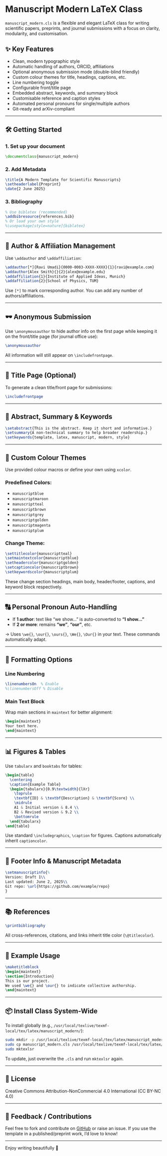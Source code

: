 
# Manuscript Modern LaTeX Class

`manuscript_modern.cls` is a flexible and elegant LaTeX class for writing scientific papers, preprints, and journal submissions with a focus on clarity, modularity, and customisation.

## ✨ Key Features

- Clean, modern typographic style
- Automatic handling of authors, ORCID, affiliations
- Optional anonymous submission mode (double-blind friendly)
- Custom colour themes for title, headings, captions, etc.
- Line numbering toggle
- Configurable front/title page
- Embedded abstract, keywords, and summary block
- Customisable reference and caption styles
- Automated personal pronouns for single/multiple authors
- Git-ready and arXiv-compliant

---

## 🛠️ Getting Started

### 1. Set up your document

```latex
\documentclass{manuscript_modern}
```

### 2. Add Metadata

```latex
\title{A Modern Template for Scientific Manuscripts}
\setheaderlabel{Preprint}
\date{2 June 2025}
```

### 3. Bibliography

```latex
% Use biblatex (recommended)
\addbibresource{references.bib}
% Or load your own style
%\usepackage[style=nature]{biblatex}
```

---

## 👥 Author & Affiliation Management

Use `\addauthor` and `\addaffiliation`:

```latex
\addauthor[*]{Ravi Umadi}{0000-0003-XXXX-XXXX}{1}{ravi@example.com}
\addauthor{Alex Smith}{}{2}{alex@example.edu}
\addaffiliation{1}{Institute of Applied Ideas, Munich}
\addaffiliation{2}{School of Physics, TUM}
```

Use `[*]` to mark corresponding author. You can add any number of authors/affiliations.

---

## 🕶️ Anonymous Submission

Use `\anonymousauthor` to hide author info on the first page while keeping it on the front/title page (for journal office use):

```latex
\anonymousauthor
```

All information will still appear on `\includefrontpage`.

---

## 📄 Title Page (Optional)

To generate a clean title/front page for submissions:

```latex
\includefrontpage
```

---

## 🧾 Abstract, Summary & Keywords

```latex
\setabstract{This is the abstract. Keep it short and informative.}
\setsummary{A non-technical summary to help broader readership.}
\setkeywords{template, latex, manuscript, modern, style}
```

---

## 🎨 Custom Colour Themes

Use provided colour macros or define your own using `xcolor`.

### Predefined Colors:
- `manuscriptblue`
- `manuscriptmaroon`
- `manuscriptteal`
- `manuscriptbrown`
- `manuscriptgrey`
- `manuscriptgolden`
- `manuscriptmagenta`
- `manuscriptplum`

### Change Theme:

```latex
\settitlecolor{manuscriptteal}
\setmaintextcolor{manuscriptblue}
\setheadercolor{manuscriptgolden}
\setcaptioncolor{manuscriptbrown}
\setkeywordscolor{manuscriptplum}
```

These change section headings, main body, header/footer, captions, and keyword block respectively.

---

## 🔠 Personal Pronoun Auto-Handling

- If **1 author**: text like “we show…” is auto-converted to **“I show…”**
- If **2 or more**: remains **“we”**, **“our”**, etc.

→ Uses `\we{}`, `\our{}`, `\ours{}`, `\We{}`, `\Our{}` in your text. These commands automatically adapt.

---

## 📐 Formatting Options

### Line Numbering

```latex
\linenumbersOn  % Enable
%\linenumbersOff % Disable
```

### Main Text Block

Wrap main sections in `maintext` for better alignment:

```latex
\begin{maintext}
Your text here.
\end{maintext}
```

---

## 📊 Figures & Tables

Use `tabularx` and `booktabs` for tables:

```latex
\begin{table}
  \centering
  \caption{Example Table}
  \begin{tabularx}{0.9\textwidth}{lXr}
    \toprule
    \textbf{ID} & \textbf{Description} & \textbf{Score} \\
    \midrule
    A1 & Initial version & 8.4 \\
    B2 & Revised version & 9.2 \\
    \bottomrule
  \end{tabularx}
\end{table}
```

Use standard `\includegraphics`, `\caption` for figures. Captions automatically inherit `captioncolor`.

---

## 🧾 Footer Info & Manuscript Metadata

```latex
\setmanuscriptinfo{%
Version: Draft 1\\
Last updated: June 2, 2025\\
Git repo: \url{https://github.com/example/repo}
}
```

---

## 📚 References

```latex
\printbibliography
```

All cross-references, citations, and links inherit title color (`\@titlecolor`).

---

## 🏁 Example Usage

```latex
\maketitleblock
\begin{maintext}
\section{Introduction}
This is our project.
We used \we{} and \our{} to indicate collective authorship.
\end{maintext}
```

---

## 📦 Install Class System-Wide

To install globally (e.g., `/usr/local/texlive/texmf-local/tex/latex/manuscript_modern/`):

```bash
sudo mkdir -p /usr/local/texlive/texmf-local/tex/latex/manuscript_modern
sudo cp manuscript_modern.cls /usr/local/texlive/texmf-local/tex/latex/manuscript_modern/
sudo mktexlsr
```

To update, just overwrite the `.cls` and run `mktexlsr` again.

---

## 📄 License

Creative Commons Attribution-NonCommercial 4.0 International (CC BY-NC 4.0)

---

## 💬 Feedback / Contributions

Feel free to fork and contribute on [GitHub](git@github.com:raviumadi/manuscript.git) or raise an issue. If you use the template in a published/preprint work, I’d love to know!

---

Enjoy writing beautifully 🌿

